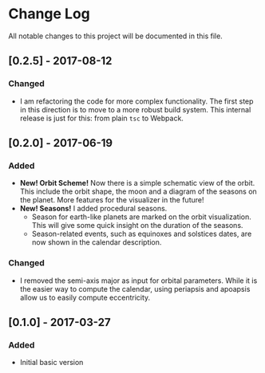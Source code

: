 # Change Log
All notable changes to this project will be documented in this file.

## [0.2.5] - 2017-08-12

### Changed

 - I am refactoring the code for more complex functionality. The first step in this direction is to move to a more robust build system. This internal release is just for this: from plain `tsc` to Webpack. 

## [0.2.0] - 2017-06-19
### Added
- **New! Orbit Scheme!** Now there is a simple schematic view of the orbit. This include the orbit shape, the moon and a diagram of the seasons on the planet. More features for the visualizer in the future!
- **New! Seasons!** I added procedural seasons. 
    - Season for earth-like planets are marked on the orbit visualization. This will give some quick insight on the duration of the seasons.
    - Season-related events, such as equinoxes and solstices dates,  are now shown in the calendar description.
### Changed
- I removed the semi-axis major as input for orbital parameters. While it is the easier way to compute the calendar, using periapsis and apoapsis allow us to easily compute eccentricity.

## [0.1.0] - 2017-03-27
### Added
- Initial basic version